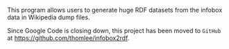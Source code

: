 This program allows users to generate huge RDF datasets from the infobox data in Wikipedia dump files.

Since Google Code is closing down, this project has been moved to `GitHub` at https://github.com/thomlee/infobox2rdf.